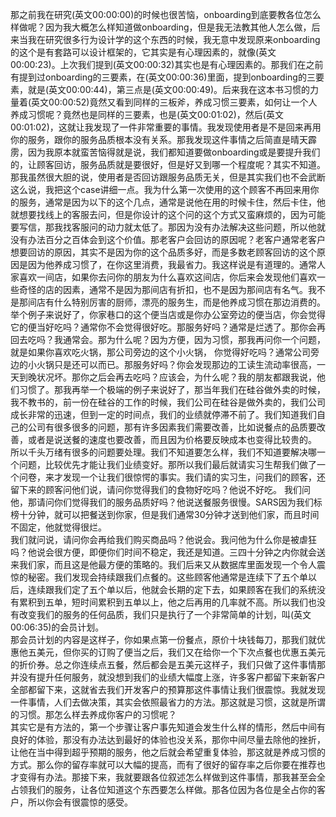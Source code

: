 那之前我在研究(英文00:00:00)的时候也很苦恼，onboarding到底要教各位怎么样做呢？因为我大概怎么样知道做onboarding，但是我无法教其他人怎么做，后来当我在研究很多行为设计学的这个东西的时候，我无意中发现原来onboarding的这个是有套路可以设计框架的，它其实是有心理因素的，就像(英文00:00:23)。上次我们提到(英文00:00:32)其实也是有心理因素的。那我们在之前有提到过onboarding的三要素，在(英文00:00:36)里面，提到onboarding的三要素，就是(英文00:00:44)，第三点是(英文00:00:49)。后来我在这本书习惯的力量着(英文00:00:52)竟然又看到同样的三板斧，养成习惯三要素，如何让一个人养成习惯呢？竟然也是同样的三要素，也是(英文00:01:02)，然后(英文00:01:02)，这就让我发现了一件非常重要的事情。我发现使用者是不是回来再用你的服务，跟你的服务品质根本没有关系。那我发现这件事情之后简直是晴天霹雳，因为我原本就蛮苦恼得就是说，我们都知道要做onboarding或是要提升我们的，让顾客回访，服务品质就是要很好，但是好又到哪一个程度呢？其实不知道。\
那我虽然很大胆的说，使用者是否回访跟服务品质无关，但是其实我们也不会武断这么说，我把这个case讲细一点。我为什么第一次使用的这个顾客不再回来用你的服务，通常是因为以下的这个几点，通常是说他在用的时候卡住，然后卡住，他就想要找线上的客服去问，但是你设计的这个问的这个方式又蛮麻烦的，因为可能要写信，那我找客服问的动力就太低了。那因为没有办法解决这些问题，所以他就没有办法百分之百体会到这个价值。那老客户会回访的原因呢？老客户通常老客户想要回访的原因，其实不是因为你的这个品质多好，而是多数老顾客回访的这个原因是因为他养成习惯了，在你这里消费，我最省力。我这样说是有道理的。通常人家喜欢一间店，如果你去问你的朋友为什么喜欢这间店，你后来会发现他们喜欢一些奇怪的店的因素，通常不是因为那间店有折扣，也不是因为那间店有名气。我不是那间店有什么特别厉害的厨师，漂亮的服务生，而是他养成习惯在那边消费的。举个例子来说好了，你家巷口的这个便当店或是你办公室旁边的便当店，你会觉得它的便当好吃吗？通常你不会觉得很好吃。那服务好吗？通常是烂透了。那你会再回去吃吗？我通常会。那为什么呢？因为方便，因为习惯，那我再问你一个问题，就是如果你喜欢吃火锅，那公司旁边的这个小火锅，
你觉得好吃吗？通常公司旁边的小火锅只是还可以而已。那服务好吗？你会发现那边的工读生流动率很高，一天到晚状况坏。那你之后会再去吃吗？应该会，为什么呢？我的朋友都跟我说，他们习惯了。那我再举一个极端的例子来说好了，那当年我们在硅谷做外卖的时候，我不教书的，前一份在硅谷的工作的时候，我们公司在硅谷是做外卖的，我们公司成长非常的迅速，但到一定的时间点，我们的业绩就停滞不前了。我们知道我们自己的公司有很多很多的问题，那有许多因素我们需要改善，比如说餐点的品质要改善，或者是说送餐的速度也要改善，而且因为价格要反映成本也变得比较贵的。\
所以千头万绪有很多的问题要处理。我们不知道要怎么样，我们不知道要解决哪一个问题，比较优先才能让我们业绩变好。那所以我们最后就请实习生帮我们做了一个问卷，来才发现一个让我们很惊愕的事实。我们请的实习生，问我们的顾客，还留下来的顾客问他们说，请问你觉得我们的食物好吃吗？他说不好吃。
我们问他，那请问你们觉得我们的服务品质好吗？他说送餐服务很慢。SARS因为我们标榜十分钟，就可以把餐送到你家，但是我们通常30分钟才送到他们家，而且时间不固定，他就觉得很烂。\
我们就问说，请问你会再给我们购买商品吗？他说会。我问他为什么你是被虐狂吗？他说会很方便，即便你们时间不稳定，我还是知道。三四十分钟之内你就会送来我们家，而且这是他最方便的策略的。我们后来又从数据库里面发现一个令人震惊的秘密。我们发现会持续跟我们点餐的。这些顾客他通常是连续下了五个单以后，连续跟我们定了五个单以后，他就会长期的定下去，如果顾客在我们的系统没有累积到五单，短时间累积到五单以上，他之后再用的几率就不高。所以我们也没有改变我们的服务的任何品质，我们只是执行了一个非常简单的计划，叫(英文00:06:35)的会员计划。\
那会员计划的内容是这样子，你如果点第一份餐点，原价十块钱每刀，那我们就优惠他五美元，但你买的订购了便当之后，我们又在给你一个下次点餐也优惠五美元的折价券。总之你连续点五餐，然后都会是五美元这样子，我们只做了这件事情那并没有提升任何服务，就没想到我们的业绩大幅度上涨，许多客户都留下来新客户全部都留下来，这就省去我们开发客户的预算那这件事情让我们很震惊。我就发现一件事情，人们去做决策，其实会依照最省力的方法。那这就是习惯，这就是所谓的习惯。那怎么样去养成你客户的习惯呢？\
其实它是有方法的，第一个步骤让客户事先知道会发生什么样的情形，然后中间有良好的体验，那没有办法达到最好的体验也没关系，那你中间尽量去除他的挫折，让他在当中得到超乎预期的服务，他之后就会希望重复体验，那这就是养成习惯的方式。那么你的留存率就可以大幅的提高，而有了很好的留存率之后你要在推荐也才变得有办法。那接下来，我就要跟各位叙述怎么样做到这件事情，那我甚至会全占领我们的服务，让各位知道这个东西要怎么样做。那各位因为各位是全占你的客户，所以你会有很震惊的感受。
